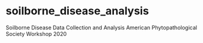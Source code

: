 # soilborne_disease_analysis

Soilborne Disease Data Collection and Analysis
American Phytopathological Society Workshop 2020






